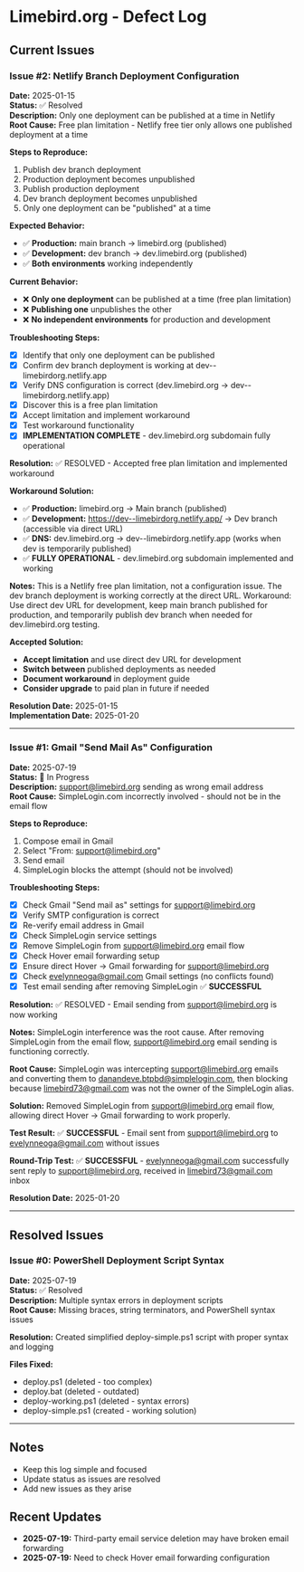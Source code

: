 # Limebird.org - Defect Log

## Current Issues

### Issue #2: Netlify Branch Deployment Configuration
**Date:** 2025-01-15  
**Status:** ✅ Resolved  
**Description:** Only one deployment can be published at a time in Netlify  
**Root Cause:** Free plan limitation - Netlify free tier only allows one published deployment at a time

**Steps to Reproduce:** 
1. Publish dev branch deployment
2. Production deployment becomes unpublished
3. Publish production deployment
4. Dev branch deployment becomes unpublished
5. Only one deployment can be "published" at a time

**Expected Behavior:**
- ✅ **Production:** main branch → limebird.org (published)
- ✅ **Development:** dev branch → dev.limebird.org (published)
- ✅ **Both environments** working independently

**Current Behavior:**
- ❌ **Only one deployment** can be published at a time (free plan limitation)
- ❌ **Publishing one** unpublishes the other
- ❌ **No independent environments** for production and development

**Troubleshooting Steps:**
- [x] Identify that only one deployment can be published
- [x] Confirm dev branch deployment is working at dev--limebirdorg.netlify.app
- [x] Verify DNS configuration is correct (dev.limebird.org → dev--limebirdorg.netlify.app)
- [x] Discover this is a free plan limitation
- [x] Accept limitation and implement workaround
- [x] Test workaround functionality
- [x] **IMPLEMENTATION COMPLETE** - dev.limebird.org subdomain fully operational

**Resolution:** ✅ RESOLVED - Accepted free plan limitation and implemented workaround

**Workaround Solution:**
- ✅ **Production:** limebird.org → Main branch (published)
- ✅ **Development:** https://dev--limebirdorg.netlify.app/ → Dev branch (accessible via direct URL)
- ✅ **DNS:** dev.limebird.org → dev--limebirdorg.netlify.app (works when dev is temporarily published)
- ✅ **FULLY OPERATIONAL** - dev.limebird.org subdomain implemented and working

**Notes:** This is a Netlify free plan limitation, not a configuration issue. The dev branch deployment is working correctly at the direct URL. Workaround: Use direct dev URL for development, keep main branch published for production, and temporarily publish dev branch when needed for dev.limebird.org testing.

**Accepted Solution:**
- **Accept limitation** and use direct dev URL for development
- **Switch between** published deployments as needed
- **Document workaround** in deployment guide
- **Consider upgrade** to paid plan in future if needed

**Resolution Date:** 2025-01-15  
**Implementation Date:** 2025-01-20

---

### Issue #1: Gmail "Send Mail As" Configuration
**Date:** 2025-07-19  
**Status:** 🔄 In Progress  
**Description:** support@limebird.org sending as wrong email address  
**Root Cause:** SimpleLogin.com incorrectly involved - should not be in the email flow

**Steps to Reproduce:** 
1. Compose email in Gmail
2. Select "From: support@limebird.org"
3. Send email
4. SimpleLogin blocks the attempt (should not be involved)

**Troubleshooting Steps:**
- [x] Check Gmail "Send mail as" settings for support@limebird.org
- [x] Verify SMTP configuration is correct
- [x] Re-verify email address in Gmail
- [x] Check SimpleLogin service settings
- [x] Remove SimpleLogin from support@limebird.org email flow
- [x] Check Hover email forwarding setup
- [x] Ensure direct Hover → Gmail forwarding for support@limebird.org
- [x] Check evelynneoga@gmail.com Gmail settings (no conflicts found)
- [x] Test email sending after removing SimpleLogin ✅ **SUCCESSFUL**

**Resolution:** ✅ RESOLVED - Email sending from support@limebird.org is now working

**Notes:** SimpleLogin interference was the root cause. After removing SimpleLogin from the email flow, support@limebird.org email sending is functioning correctly.

**Root Cause:** SimpleLogin was intercepting support@limebird.org emails and converting them to danandeve.btpbd@simplelogin.com, then blocking because limebird73@gmail.com was not the owner of the SimpleLogin alias.

**Solution:** Removed SimpleLogin from support@limebird.org email flow, allowing direct Hover → Gmail forwarding to work properly.

**Test Result:** ✅ **SUCCESSFUL** - Email sent from support@limebird.org to evelynneoga@gmail.com without issues

**Round-Trip Test:** ✅ **SUCCESSFUL** - evelynneoga@gmail.com successfully sent reply to support@limebird.org, received in limebird73@gmail.com inbox

**Resolution Date:** 2025-01-20

---

## Resolved Issues

### Issue #0: PowerShell Deployment Script Syntax
**Date:** 2025-07-19  
**Status:** ✅ Resolved  
**Description:** Multiple syntax errors in deployment scripts  
**Root Cause:** Missing braces, string terminators, and PowerShell syntax issues

**Resolution:** Created simplified deploy-simple.ps1 script with proper syntax and logging

**Files Fixed:**
- deploy.ps1 (deleted - too complex)
- deploy.bat (deleted - outdated)
- deploy-working.ps1 (deleted - syntax errors)
- deploy-simple.ps1 (created - working solution)

---

## Notes
- Keep this log simple and focused
- Update status as issues are resolved
- Add new issues as they arise

## Recent Updates
- **2025-07-19:** Third-party email service deletion may have broken email forwarding
- **2025-07-19:** Need to check Hover email forwarding configuration 